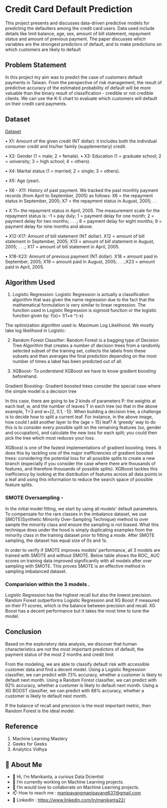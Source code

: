 
# Credit Card Default Prediction

This project presents and discusses data-driven predictive models for predicting the defaulters among the credit card users. Data used include details like limit balance, age, sex, amount of bill statement, repayment status and amount of previous payment. The paper discusses which variables are the strongest predictors of default, and to make predictions on which customers are likely to default


## Problem Statement 

In this project my aim was to predict the case of customers default payments in Taiwan. From the perspective of risk management, the result of predictive accuracy of the estimated probability of default will be more valuable than the binary result of classification - credible or not credible clients. We can use the K-S chart to evaluate which customers will default on their credit card payments.

## Dataset
[Dataset](https://docs.google.com/spreadsheets/d/1J0Ja4eSrXtkZtjLt2evDqiJJnc1k2T-Z/edit?usp=sharing&ouid=108383443908656099857&rtpof=true&sd=true)

• X1: Amount of the given credit (NT dollar): it includes both the individual consumer credit and his/her family (supplementary) credit. 

• X2: Gender (1 = male; 2 = female). 
• X3: Education (1 = graduate school; 2 = university; 3 = high school; 4 = others). 

• X4: Marital status (1 = married; 2 = single; 3 = others). 

• X5: Age (year). 

• X6 - X11: History of past payment. We tracked the past monthly payment records (from April to September, 2005) as follows: X6 = the repayment status in September, 2005; X7 = the repayment status in August, 2005; . .

• X 11= the repayment status in April, 2005. The measurement scale for the repayment status is: -1 = pay duly; 1 = payment delay for one month; 2 = payment delay for two months; . . .; 8 = payment delay for eight months; 9 = payment delay for nine months and above. 

• X12-X17: Amount of bill statement (NT dollar). X12 = amount of bill statement in September, 2005; X13 = amount of bill statement in August, 2005; . . .; X17 = amount of bill statement in April, 2005.

• X18-X23: Amount of previous payment (NT dollar). X18 = amount paid in September, 2005; X19 = amount paid in August, 2005; . . .;X23 = amount paid in April, 2005. 

## Algorithm Used
1.	Logistic Regression:
Logistic Regression is actually a classification algorithm that was given the name regression due to the fact that the mathematical formulation is very similar to linear regression.
The function used in Logistic Regression is sigmoid function or the logistic function given by:
		f(x)= 1/1+e ^(-x)
 

The optimization algorithm used is: Maximum Log Likelihood. We mostly take log likelihood in Logistic:
 

2.	Random Forest Classifier:
Random Forest is a bagging type of Decision Tree Algorithm that creates a number of decision trees from a randomly selected subset of the training set, collects the labels from these subsets and then averages the final prediction depending on the most number of times a label has been predicted out of all.
 



3.	XGBoost-
To understand XGBoost we have to know gradient boosting beforehand. 

Gradient Boosting- 
Gradient boosted trees consider the special case where the simple model is a decision tree
 
In this case, there are going to be 2 kinds of parameters P: the weights at each leaf, w, and the number of leaves T in each tree (so that in the above example, T=3 and w=[2, 0.1, -1]).
When building a decision tree, a challenge is to decide how to split a current leaf. For instance, in the above image, how could I add another layer to the (age > 15) leaf? A ‘greedy’ way to do this is to consider every possible split on the remaining features (so, gender and occupation), and calculate the new loss for each split; you could then pick the tree which most reduces your loss.

XGBoost is one of the fastest implementations of gradient boosting. trees. It does this by tackling one of the major inefficiencies of gradient boosted trees: considering the potential loss for all possible splits to create a new branch (especially if you consider the case where there are thousands of features, and therefore thousands of possible splits). XGBoost tackles this inefficiency by looking at the distribution of features across all data points in a leaf and using this information to reduce the search space of possible feature splits.

### SMOTE Oversampling -
In the initial model fitting, we start by using all models’ default parameters. To compensate for the rare classes in the imbalance dataset, we use SMOTE(Synthetic Minority Over-Sampling Technique) method to over sample the minority class and ensure the sampling is not biased. What this technique does under the hood is simply duplicating examples from the minority class in the training dataset prior to fitting a mode. After SMOTE sampling, the dataset has equal size of 0s and 1s. 

In order to verify if SMOTE improves models’ performance, all 3 models are trained with SMOTE and without SMOTE. Below table shows the ROC_ AUC scores on training data improved significantly with all models after over sampling with SMOTE. This proves SMOTE is an effective method in sampling imbalanced dataset.


### Comparision within the 3 models . 
Logistic Regression has the highest recall but also the lowest precision. Random Forest outperforms Logistic Regression and XG Boost if measured on their F1 scores, which is the balance between precision and recall. XG Boost has a decent performance but it takes the most time to tune the model.

## Conclusion
Based on the exploratory data analysis, we discover that human characteristics are not the most important predictors of default, the payment status of the most 2 months and credit limit 

From the modeling, we are able to classify default risk with accessible customer data and find a decent model. Using a Logistic Regression classifier, we can predict with 73% accuracy, whether a customer is likely to default next month. Using a Random Forest classifier, we can predict with 92% accuracy, whether a customer is likely to default next month. Using a XG BOOST classifier, we can predict with 88% accuracy, whether a customer is likely to default next month. 

If the balance of recall and precision is the most important metric, then Random Forest is the ideal model. 

## Reference
1. Machine Learning Mastery 
2. Geeks for Geeks 
3. Analytics Vidhya
## 🚀 About Me


- 👋 Hi, I’m Manikanta, a curious Data Dcientist
- 👀 I’m currently working on Machine Learning projects.
- 💞️ I’m would love to collaborate on Machine Learning projects.
- 📫 How to reach me : manipavangmanipavang637@gmail.com
- 👀 LinkedIn : https://www.linkedin.com/in/manikanta22/
